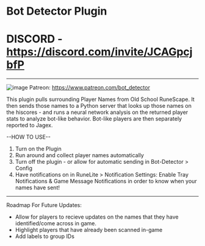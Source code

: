 # Bot Detector Plugin

# DISCORD -  https://discord.com/invite/JCAGpcjbfP
--------------------------------------------------------------------------------------------------------

![image](https://user-images.githubusercontent.com/5789682/112378160-f9588380-8cbc-11eb-83e3-fc942e3555c9.png)
Patreon: https://www.patreon.com/bot_detector

This plugin pulls surrounding Player Names from Old School RuneScape. It then sends those names to a Python server that looks up those names on the hiscores - and runs a neural network analysis on the returned player stats to analyze bot-like behavior. Bot-like players are then separately reported to Jagex. 

--HOW TO USE--
1. Turn on the Plugin
2. Run around and collect player names automatically
3. Turn off the plugin - or allow for automatic sending in Bot-Detector > Config
4. Have notifications on in RuneLite > Notification Settings: Enable Tray Notifications & Game Message Notifications in order to know when your names have sent!

--------------------------------------------------------------------------------------------------------

Roadmap For Future Updates:
- Allow for players to recieve updates on the names that they have identified/come across in game.
- Highlight players that have already been scanned in-game
- Add labels to group IDs
